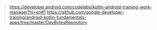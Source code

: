 > https://developer.android.com/codelabs/kotlin-android-training-work-manager?hl=en#1
> https://github.com/google-developer-training/android-kotlin-fundamentals-apps/tree/master/DevBytesRepository